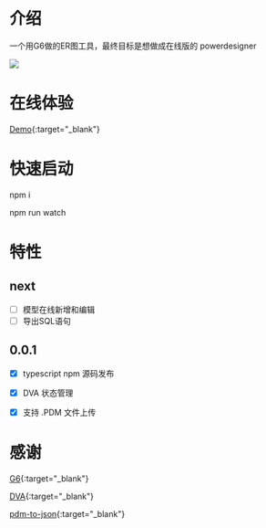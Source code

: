 
# 介绍

一个用G6做的ER图工具，最终目标是想做成在线版的 powerdesigner

<img target="_bank" src='https://raw.githubusercontent.com/lusess123/web-pdm/master/doc/web-pdm-pre.png'>



# 在线体验

[Demo](https://zyking.fun "Demo"){:target="_blank"}


# 快速启动

npm i 

npm run watch

# 特性


## next

- [ ]  模型在线新增和编辑
- [ ]  导出SQL语句

## 0.0.1

- [x]  typescript npm 源码发布
- [x]  DVA 状态管理
- [x]  支持 .PDM 文件上传



# 感谢

[G6](https://g6.antv.vision/zh/ "G6"){:target="_blank"}

[DVA](https://dvajs.com/guide/ "DVA"){:target="_blank"}

[pdm-to-json](https://github.com/shermam/pdm-to-json "pdm-to-json"){:target="_blank"}
